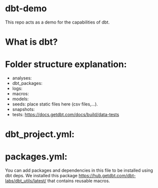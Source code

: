 # dbt-demo

This repo acts as a demo for the capabilities of dbt.

# What is dbt?
# Folder structure explanation:

- analyses:
- dbt_packages:
- logs:
- macros:
- models:
- seeds: place static files here (csv files,...).
- snapshots:
- tests: https://docs.getdbt.com/docs/build/data-tests

# dbt_project.yml:

# packages.yml:
You can add packages and dependencies in this file to be installed using dbt deps.
We installed this package https://hub.getdbt.com/dbt-labs/dbt_utils/latest/ that contains reusable macros.
